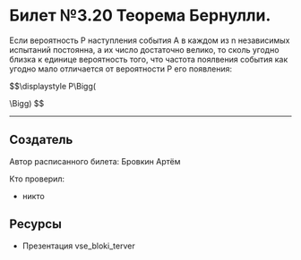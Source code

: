 # Билет №3.20 Теорема Бернулли.
Если вероятность P наступления события A в каждом из n независимых испытаний постоянна,
а их число достаточно велико, то сколь угодно близка к единице вероятность того, что частота
поялвения события как угодно мало отличается от вероятности P его появления:

$$\displaystyle 
  P\Bigg(
  
  \Bigg)
$$

---
## Создатель

Автор расписанного билета: Бровкин Артём

Кто проверил:
- никто

## Ресурсы
- Презентация vse_bloki_terver
